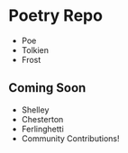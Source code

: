 # Poetry Repo
* Poe
* Tolkien
* Frost

## Coming Soon
* Shelley
* Chesterton
* Ferlinghetti
* Community Contributions!

